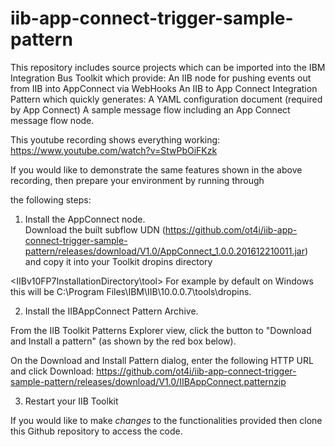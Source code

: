 # iib-app-connect-trigger-sample-pattern

This repository includes source projects which can be imported into the IBM Integration Bus Toolkit which provide:
An IIB node for pushing events out from IIB into AppConnect via WebHooks
An IIB to App Connect Integration Pattern which quickly generates:
	A YAML configuration document (required by App Connect)
	A sample message flow including an App Connect message flow node.

This youtube recording shows everything working: https://www.youtube.com/watch?v=StwPbOiFKzk

If you would like to demonstrate the same features shown in the above recording, then prepare your environment by running through 

the following steps:

1. Install the AppConnect node.  
Download the built subflow UDN (https://github.com/ot4i/iib-app-connect-trigger-sample-pattern/releases/download/V1.0/AppConnect_1.0.0.201612210011.jar) and copy it into your Toolkit dropins directory 

<IIBv10FP7InstallationDirectory\tool\> For example by default on Windows this will be C:\Program Files\IBM\IIB\10.0.0.7\tools\dropins.

2. Install the IIBAppConnect Pattern Archive.

From the IIB Toolkit Patterns Explorer view, click the button to "Download and Install a pattern" (as shown by the red box below).

On the Download and Install Pattern dialog, enter the following HTTP URL and click Download:
https://github.com/ot4i/iib-app-connect-trigger-sample-pattern/releases/download/V1.0/IIBAppConnect.patternzip

3. Restart your IIB Toolkit

If you would like to make *changes* to the functionalities provided then clone this Github repository to access the code.
